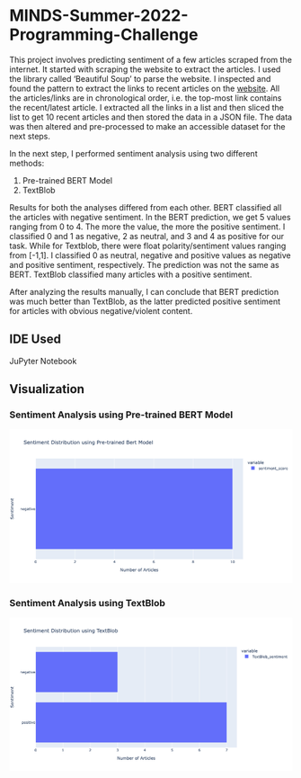 # MINDS-Summer-2022-Programming-Challenge

This project involves predicting sentiment of a few articles scraped from the internet. It started with scraping the website to extract the articles. I used the library called ‘Beautiful Soup’ to parse the website. I inspected and found the pattern to extract the links to recent articles on the [website](https://www.aljazeera.com/where/mozambique/). All the articles/links are in chronological order, i.e. the top-most link contains the recent/latest article. I extracted all the links in a list and then sliced the list to get 10 recent articles and then stored the data in a JSON file. The data was then altered and pre-processed to make an accessible dataset for the next steps.

In the next step, I performed sentiment analysis using two different methods:
  1. Pre-trained BERT Model
  2. TextBlob


Results for both the analyses differed from each other. BERT classified all the articles with negative sentiment. In the BERT prediction, we get 5 values ranging from 0 to 4. The more the value, the more the positive sentiment. I classified 0 and 1 as negative, 2 as neutral, and 3 and 4 as positive for our task. While for Textblob, there were float polarity/sentiment values ranging from [-1,1]. I classified 0 as neutral, negative and positive values as negative and positive sentiment, respectively. The prediction was not the same as BERT. TextBlob classified many articles with a positive sentiment.


After analyzing the results manually, I can conclude that BERT prediction was much better than TextBlob, as the latter predicted positive sentiment for articles with obvious negative/violent content.

## IDE Used
JuPyter Notebook

## Visualization

### Sentiment Analysis using Pre-trained BERT Model

![SA using BERT](https://github.com/Nikjin/MINDS-Summer-2022-Programming-Challenge/blob/main/SA%20using%20BERT.png)


### Sentiment Analysis using TextBlob

![TextBlob](https://github.com/Nikjin/MINDS-Summer-2022-Programming-Challenge/blob/main/SA%20using%20TextBlob.png)


